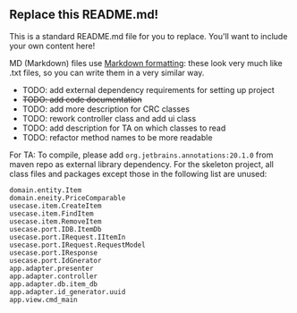 ## Replace this README.md!

This is a standard README.md file for you to replace. You'll want to include your own content here!

MD (Markdown) files use [Markdown formatting](https://guides.github.com/features/mastering-markdown/): 
these look very much like .txt files, so you can write them in a very similar way.

- TODO: add external dependency requirements for setting up project
- ~~TODO: add code documentation~~ 
- TODO: add more description for CRC classes
- TODO: rework controller class and add ui class
- TODO: add description for TA on which classes to read 
- TODO: refactor method names to be more readable

For TA:
To compile, please add `org.jetbrains.annotations:20.1.0` from maven repo as external library dependency.
For the skeleton project, all class files and packages except those in the following list are unused:

```
domain.entity.Item
domain.eneity.PriceComparable
usecase.item.CreateItem
usecase.item.FindItem
usecase.item.RemoveItem
usecase.port.IDB.ItemDb
usecase.port.IRequest.IItemIn
usecase.port.IRequest.RequestModel
usecase.port.IResponse
usecase.port.IdGnerator
app.adapter.presenter
app.adapter.controller
app.adapter.db.item_db
app.adapter.id_generator.uuid
app.view.cmd_main
```